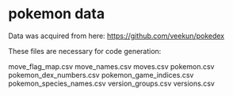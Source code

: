 # pokemon data

Data was acquired from here: https://github.com/veekun/pokedex

These files are necessary for code generation:

move_flag_map.csv
move_names.csv
moves.csv
pokemon.csv
pokemon_dex_numbers.csv
pokemon_game_indices.csv
pokemon_species_names.csv
version_groups.csv
versions.csv
